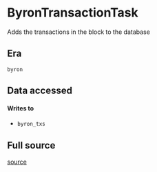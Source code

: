 # ByronTransactionTask
Adds the transactions in the block to the database

## Era
` byron `

## Data accessed
#### Writes to

   * ` byron_txs `


## Full source
[source](https://github.com/dcSpark/carp/tree/main/indexer/tasks/src/byron/byron_txs.rs)
